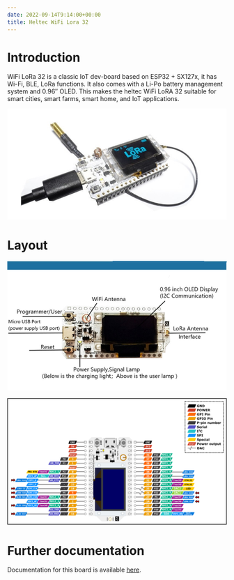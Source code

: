 ```yaml
---
date: 2022-09-14T9:14:00+00:00
title: Heltec WiFi Lora 32
---
```


# Introduction

WiFi LoRa 32 is a classic IoT dev-board based on ESP32 + SX127x, it has Wi-Fi, BLE, LoRa functions. It also comes with a Li-Po battery management system and 0.96″ OLED. This makes the heltec WiFi LoRA 32 suitable for smart cities, smart farms, smart home, and IoT applications.

![heltec](img/heltec.jpg)
                 
# Layout

![layout](img/layout.jpg)

![pinout](img/pinout.jpg)

# Further documentation

Documentation for this board is available [here](https://heltec.org/project/wifi-lora-32/).